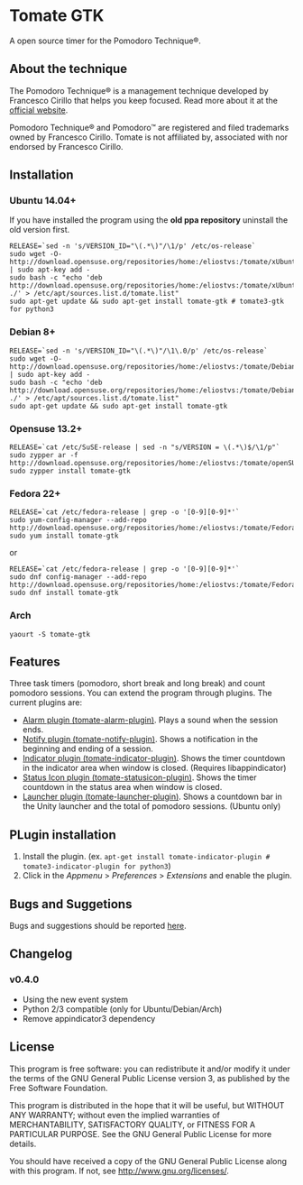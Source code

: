 Tomate GTK
==========

A open source timer for the Pomodoro Technique®.


About the technique
-------------------

The Pomodoro Technique® is a management technique developed by Francesco Cirillo that helps you keep focused.
Read more about it at the [official website](http://pomodorotechnique.com/).

Pomodoro Technique® and Pomodoro™ are registered and filed trademarks owned by Francesco Cirillo. 
Tomate is not affiliated by, associated with nor endorsed by Francesco Cirillo.

Installation
------------

### Ubuntu 14.04+

If you have installed the program using the **old ppa repository** uninstall the old version first.

    RELEASE=`sed -n 's/VERSION_ID="\(.*\)"/\1/p' /etc/os-release`
    sudo wget -O- http://download.opensuse.org/repositories/home:/eliostvs:/tomate/xUbuntu_$RELEASE/Release.key | sudo apt-key add -
    sudo bash -c "echo 'deb http://download.opensuse.org/repositories/home:/eliostvs:/tomate/xUbuntu_$RELEASE/ ./' > /etc/apt/sources.list.d/tomate.list"
    sudo apt-get update && sudo apt-get install tomate-gtk # tomate3-gtk for python3

### Debian 8+

    RELEASE=`sed -n 's/VERSION_ID="\(.*\)"/\1\.0/p' /etc/os-release`  
    sudo wget -O- http://download.opensuse.org/repositories/home:/eliostvs:/tomate/Debian_$RELEASE/Release.key | sudo apt-key add -
    sudo bash -c "echo 'deb http://download.opensuse.org/repositories/home:/eliostvs:/tomate/Debian_$RELEASE/ ./' > /etc/apt/sources.list.d/tomate.list"
    sudo apt-get update && sudo apt-get install tomate-gtk

### Opensuse 13.2+

    RELEASE=`cat /etc/SuSE-release | sed -n "s/VERSION = \(.*\)$/\1/p"`
    sudo zypper ar -f http://download.opensuse.org/repositories/home:/eliostvs:/tomate/openSUSE_$RELEASE/home:eliostvs:tomate.repo
    sudo zypper install tomate-gtk

### Fedora 22+

    RELEASE=`cat /etc/fedora-release | grep -o '[0-9][0-9]*'`
    sudo yum-config-manager --add-repo http://download.opensuse.org/repositories/home:/eliostvs:/tomate/Fedora_$RELEASE/home:eliostvs:tomate.repo
    sudo yum install tomate-gtk

or 

    RELEASE=`cat /etc/fedora-release | grep -o '[0-9][0-9]*'`
    sudo dnf config-manager --add-repo http://download.opensuse.org/repositories/home:/eliostvs:/tomate/Fedora_$RELEASE/home:eliostvs:tomate.repo
    sudo dnf install tomate-gtk

### Arch

    yaourt -S tomate-gtk

Features
--------

Three task timers (pomodoro, short break and long break) and count pomodoro sessions. 
You can extend the program through plugins.
The current plugins are:

- [Alarm plugin (tomate-alarm-plugin)][alarm-plugin]. Plays a sound when the session ends.
- [Notify plugin (tomate-notify-plugin)][notify-plugin]. Shows a notification in the beginning and ending of a session.
- [Indicator plugin (tomate-indicator-plugin)][indicator-plugin]. Shows the timer countdown in the indicator area when window is closed. (Requires libappindicator)
- [Status Icon plugin (tomate-statusicon-plugin)][statusicon-plugin]. Shows the timer countdown in the status area when window is closed.
- [Launcher plugin (tomate-launcher-plugin)][launcher-plugin]. Shows a countdown bar in the Unity launcher and the total of pomodoro sessions. (Ubuntu only)

PLugin installation
-------------------

1. Install the plugin. (ex. `apt-get install tomate-indicator-plugin # tomate3-indicator-plugin for python3`) 
2. Click in the *Appmenu* > *Preferences* > *Extensions* and enable the plugin.

Bugs and Suggetions
-------------------

Bugs and suggestions should be reported [here][bugs].

Changelog
---------

### v0.4.0

- Using the new event system
- Python 2/3 compatible (only for Ubuntu/Debian/Arch)
- Remove appindicator3 dependency

License
-------

This program is free software: you can redistribute it and/or modify it
under the terms of the GNU General Public License version 3, as published
by the Free Software Foundation.

This program is distributed in the hope that it will be useful, but
WITHOUT ANY WARRANTY; without even the implied warranties of
MERCHANTABILITY, SATISFACTORY QUALITY, or FITNESS FOR A PARTICULAR
PURPOSE.  See the GNU General Public License for more details.

You should have received a copy of the GNU General Public License along
with this program.  If not, see <http://www.gnu.org/licenses/>.

[alarm-plugin]: https://github.com/eliostvs/tomate-alarm-plugin
[notify-plugin]: https://github.com/eliostvs/tomate-notify-plugin
[indicator-plugin]: https://github.com/eliostvs/tomate-indicator-plugin
[statusicon-plugin]: https://github.com/eliostvs/tomate-statusicon-plugin
[launcher-plugin]: https://github.com/eliostvs/tomate-launcher-plugin
[bugs]: https://github.com/eliostvs/tomate-gtk/issues
